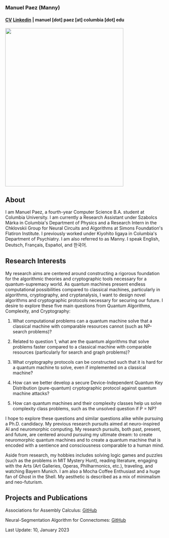 ### Manuel Paez (Manny)
#### [CV](https://mannypaeza.github.io/Resume_ManuelPaez.pdf) [Linkedin](https://www.linkedin.com/in/manuelpaeza/) | manuel [dot] paez [at] columbia [dot] edu

<img src="https://mannypaeza.github.io/portrait_2023.JPG" width="373" height="500">

About
------

I am Manuel Paez, a fourth-year Computer Science B.A. student at Columbia University. I am currently a Research Assistant under Szabolcs Márka in Columbia's Department of Physics and a Research Intern in the Chklovskii Group for Neural Circuits and Algorithms at Simons Foundation's Flatiron Institute. I previously worked under Kiyohito Iigaya in Columbia's Department of Psychiatry. I am also referred to as Manny. I speak English, Deutsch, Français, Español, and 한국어. 

Research Interests
------
 
My research aims are centered around constructing a rigorous foundation for the algorithmic theories and cryptographic tools necessary for a quantum-supremacy world. As quantum machines present endless computational possibilities compared to classical machines, particularly in algorithms, cryptography, and cryptanalysis, I want to design novel algorithms and cryptographic protocols necessary for securing our future. I desire to explore these five main questions from Quantum Algorithms, Complexity, and Cryptography:

1. What computational problems can a quantum machine solve that a classical machine with comparable resources cannot (such as NP-search problems)?

2. Related to question 1, what are the quantum algorithms that solve problems faster compared to a classical machine with comparable resources (particularly for search and graph problems)?

3. What cryptography protocols can be constructed such that it is hard for a quantum machine to solve, even if implemented on a classical machine?

4. How can we better develop a secure Device-Independent Quantum Key Distribution (pure-quantum) cryptographic protocol against quantum machine attacks?

5. How can quantum machines and their complexity classes help us solve complexity class problems, such as the unsolved question if P = NP?
 
I hope to explore these questions and similar questions alike while pursuing a Ph.D. candidacy. My previous research pursuits aimed at neuro-inspired AI and neuromorphic computing. My research pursuits, both past, present, and future, are centered around pursuing my ultimate dream: to create neuromorphic quantum machines and to create a quantum machine that is encoded with a sentience and consciousness comparable to a human mind. 

Aside from research, my hobbies includes solving logic games and puzzles (such as the problems in MIT Mystery Hunt), reading literature, engaging with the Arts (Art Galleries, Operas, Philharmonics, etc.), traveling, and watching Bayern Munich. I am also a Mocha Coffee Enthusiast and a huge fan of Ghost in the Shell. My aesthetic is described as a mix of minimalism and neo-futurism. 

Projects and Publications
------

Associations for Assembly Calculus: [GitHub](https://github.com/mannypaeza/assemblies)

Neural-Segmentation Algorithm for Connectomes: [GitHub](https://github.com/mannypaeza/neutorch)


Last Update: 10, January 2023
